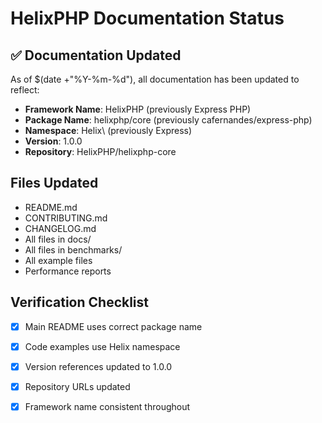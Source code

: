 # HelixPHP Documentation Status

## ✅ Documentation Updated

As of $(date +"%Y-%m-%d"), all documentation has been updated to reflect:

- **Framework Name**: HelixPHP (previously Express PHP)
- **Package Name**: helixphp/core (previously cafernandes/express-php)
- **Namespace**: Helix\ (previously Express\)
- **Version**: 1.0.0
- **Repository**: HelixPHP/helixphp-core

## Files Updated

- README.md
- CONTRIBUTING.md
- CHANGELOG.md
- All files in docs/
- All files in benchmarks/
- All example files
- Performance reports

## Verification Checklist

- [x] Main README uses correct package name
- [x] Code examples use Helix namespace
- [x] Version references updated to 1.0.0
- [x] Repository URLs updated
- [x] Framework name consistent throughout

